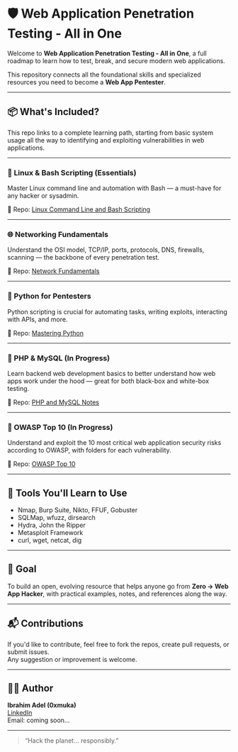 # 🛡️ Web Application Penetration Testing - All in One

Welcome to **Web Application Penetration Testing - All in One**, a full roadmap to learn how to test, break, and secure modern web applications.

This repository connects all the foundational skills and specialized resources you need to become a **Web App Pentester**.

---

## 📦 What's Included?

This repo links to a complete learning path, starting from basic system usage all the way to identifying and exploiting vulnerabilities in web applications.

---

### 🐧 Linux & Bash Scripting (Essentials)
Master Linux command line and automation with Bash — a must-have for any hacker or sysadmin.

📁 Repo: [Linux Command Line and Bash Scripting](https://github.com/0xmuka/Linux-Command-Line-and-Bash-Scripting)

---

### 🌐 Networking Fundamentals
Understand the OSI model, TCP/IP, ports, protocols, DNS, firewalls, scanning — the backbone of every penetration test.

📁 Repo: [Network Fundamentals](https://github.com/0xmuka/Network-fundamentals)

---

### 🐍 Python for Pentesters
Python scripting is crucial for automating tasks, writing exploits, interacting with APIs, and more.

📁 Repo: [Mastering Python](https://github.com/0xmuka/mastering_python)

---

### 🐘 PHP & MySQL (In Progress)
Learn backend web development basics to better understand how web apps work under the hood — great for both black-box and white-box testing.

📁 Repo: [PHP and MySQL Notes](https://github.com/0xmuka/PHP-and-MYSQL)

---

### 🔐 OWASP Top 10 (In Progress)
Understand and exploit the 10 most critical web application security risks according to OWASP, with folders for each vulnerability.

📁 Repo: [OWASP Top 10](https://github.com/0xmuka/OWASP-Top-10)

---

## 🔧 Tools You'll Learn to Use
- Nmap, Burp Suite, Nikto, FFUF, Gobuster
- SQLMap, wfuzz, dirsearch
- Hydra, John the Ripper
- Metasploit Framework
- curl, wget, netcat, dig

---

## 🧠 Goal

To build an open, evolving resource that helps anyone go from **Zero → Web App Hacker**, with practical examples, notes, and references along the way.

---

## 📬 Contributions

If you'd like to contribute, feel free to fork the repos, create pull requests, or submit issues.  
Any suggestion or improvement is welcome.

---

## 👨‍💻 Author

**Ibrahim Adel (0xmuka)**  
[LinkedIn](https://www.linkedin.com/in/0xmuka/)  
Email: coming soon...

---

> “Hack the planet... responsibly.”

